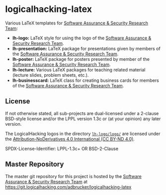# logicalhacking-latex
Various LaTeX templates for [Software Assurance & Security Research 
Team](https://logicalhacking.com):

* **lh-logo:** LaTeX style for using the logo of the [Software Assurance 
               & Security Research Team](https://logicalhacking.com).
* **lh-presentation:** LaTeX package for presentations given by members of the 
               [Software Assurance & Security Research Team](https://logicalhacking.com).
* **lh-poster:** LaTeX package for posters presented by member of the 
               [Software Assurance & Security Research Team](https://logicalhacking.com).
* **lh-lecture:** Various LaTeX packages for teaching related material (lecture slides, 
               problem sheets, etc.).
* **lh-businesscard:** LaTeX class for creating business cards for members of the 
               [Software Assurance & Security Research Team](https://logicalhacking.com).

## License
If not otherwise stated, all sub-projects are dual-licensed under a
2-clause BSD-style license and/or the LPPL version 1.3c or (at your 
opinion) any later version.

The LogicalHacking logos in the directory [`lh-logo/logo/`](lh-logo/logo/) 
are licensed under the
[Attribution-NoDerivatives 4.0 International (CC BY-ND 4.0)](https://creativecommons.org/licenses/by-nd/4.0/).

SPDX-License-Identifier: LPPL-1.3c+ OR BSD-2-Clause


## Master Repository

The master git repository for this project is hosted by the [Software
Assurance & Security Research Team](https://logicalhacking.com) at
https://git.logicalhacking.com/adbrucker/logicalhacking-latex
